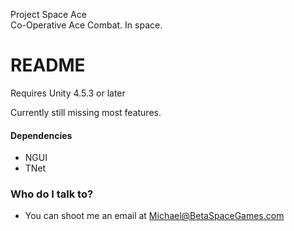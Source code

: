 Project Space Ace  
Co-Operative Ace Combat. In space.

# README #

Requires Unity 4.5.3 or later

Currently still missing most features.

#### Dependencies ####

* NGUI
* TNet

### Who do I talk to? ###

* You can shoot me an email at Michael@BetaSpaceGames.com